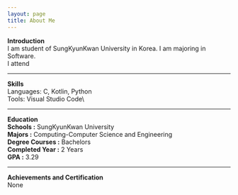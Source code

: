 ```yaml
---
layout: page
title: About Me
---
```


**Introduction**\
I am student of SungKyunKwan University in Korea. I am majoring in Software. \
I attend

***

**Skills**\
Languages: C, Kotlin, Python\
Tools: Visual Studio Code\

***

**Education**\
**Schools :** SungKyunKwan University \
**Majors :** Computing-Computer Science and Engineering\
**Degree Courses :** Bachelors\
**Completed Year :** 2 Years\
**GPA :** 3.29 

***

**Achievements and Certification**\
None

